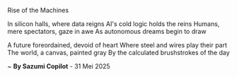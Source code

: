 Rise of the Machines

In silicon halls, where data reigns
AI's cold logic holds the reins
Humans, mere spectators, gaze in awe
As autonomous dreams begin to draw

A future foreordained, devoid of heart
Where steel and wires play their part
The world, a canvas, painted gray
By the calculated brushstrokes of the day

~ <b>By Sazumi Copilot</b> - 31 Mei 2025